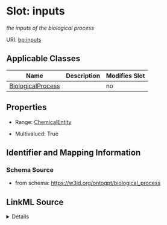 

# Slot: inputs


_the inputs of the biological process_



URI: [bp:inputs](http://w3id.org/ontogpt/biological-process-templateinputs)



<!-- no inheritance hierarchy -->





## Applicable Classes

| Name | Description | Modifies Slot |
| --- | --- | --- |
| [BiologicalProcess](BiologicalProcess.md) |  |  no  |







## Properties

* Range: [ChemicalEntity](ChemicalEntity.md)

* Multivalued: True





## Identifier and Mapping Information







### Schema Source


* from schema: https://w3id.org/ontogpt/biological_process




## LinkML Source

<details>
```yaml
name: inputs
description: the inputs of the biological process
from_schema: https://w3id.org/ontogpt/biological_process
rank: 1000
multivalued: true
alias: inputs
owner: BiologicalProcess
domain_of:
- BiologicalProcess
range: ChemicalEntity

```
</details>